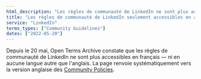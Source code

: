 ```yaml
---
html_description: "Les règles de communauté de LinkedIn ne sont plus accessibles en français"
title: "Les règles de communauté de LinkedIn seulement accessibles en anglais"
service: "LinkedIn"
terms_types: ["Community Guidelines"]
dates: ["2022-05-20"]
---
```


Depuis le 20 mai, Open Terms Archive constate que les règles de communauté de LinkedIn ne sont plus accessibles en français — ni en aucune langue autre que l'anglais. La page renvoie systématiquement vers la version anglaise des [Community Policies](https://www.linkedin.com/legal/professional-community-policies).

